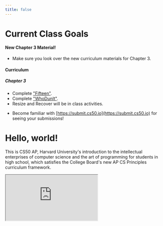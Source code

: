```yaml
---
title: false
---
```

# Current Class Goals

#### New Chapter 3 Material!
* Make sure you look over the new curriculum materials for Chapter 3.

#### Curriculum
##### Chapter 3
* Complete ["Fifteen"](https://docs.cs50.net/2019/ap/problems/fifteen/fifteen.html).
* Complete ["WhoDunIt"](https://docs.cs50.net/2019/ap/problems/whodunit/whodunit.html).
* Resize and Recover will be in class activities.

+ Become familiar with [https://submit.cs50.io](https://submit.cs50.io) for seeing your submissions!


# Hello, world!

This is CS50 AP, Harvard University's introduction to the intellectual enterprises of computer science and the art of programming for students in high school, which satisfies the College Board's new AP CS Principles curriculum framework.

<iframe src="https://www.youtube.com/embed/tZxLMIk_SaY?playlist=GAB6Gm7pTTA"></iframe>

